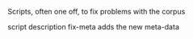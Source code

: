 Scripts, often one off, to fix problems with the corpus

script	       description
fix-meta       adds the new meta-data